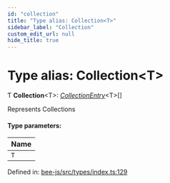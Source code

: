 ```yaml
---
id: "collection"
title: "Type alias: Collection<T>"
sidebar_label: "Collection"
custom_edit_url: null
hide_title: true
---
```


# Type alias: Collection<T\>

Ƭ **Collection**<T\>: [*CollectionEntry*](../interfaces/collectionentry.md)<T\>[]

Represents Collections

#### Type parameters:

Name |
:------ |
`T` |

Defined in: [bee-js/src/types/index.ts:129](https://github.com/ethersphere/bee-js/blob/430becc/src/types/index.ts#L129)
